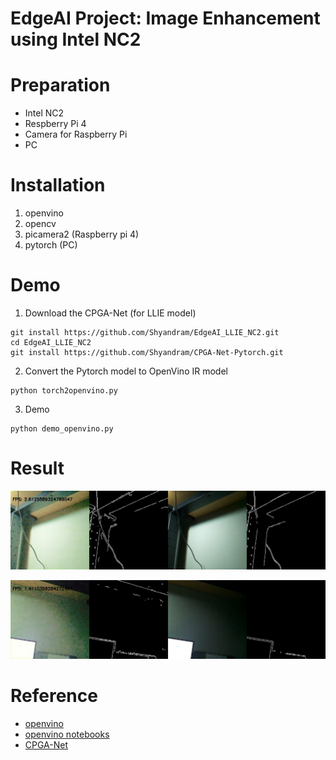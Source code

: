 # EdgeAI Project: Image Enhancement using Intel NC2

# Preparation
* Intel NC2  
* Respberry Pi 4  
* Camera for Raspberry Pi
* PC

# Installation
1. openvino
2. opencv
3. picamera2 (Raspberry pi 4)
4. pytorch (PC)

# Demo
1. Download the CPGA-Net (for LLIE model)
```
git install https://github.com/Shyandram/EdgeAI_LLIE_NC2.git
cd EdgeAI_LLIE_NC2
git install https://github.com/Shyandram/CPGA-Net-Pytorch.git
```
2. Convert the Pytorch model to OpenVino IR model
```
python torch2openvino.py
```
3. Demo
```
python demo_openvino.py
```

# Result
![](./demo_img1.png)

![](./demo_img2.png)

# Reference
* [openvino](https://github.com/openvinotoolkit/openvino)  
* [openvino notebooks](https://github.com/openvinotoolkit/openvino_notebooks)
* [CPGA-Net](https://github.com/Shyandram/CPGA-Net-Pytorch.git)